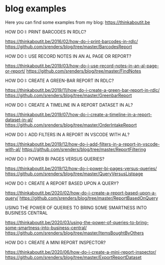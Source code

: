 # blog examples
Here you can find some examples from my blog: https://thinkaboutit.be


HOW DO I: PRINT BARCODES IN RDLC?

  https://thinkaboutit.be/2016/02/how-do-i-print-barcodes-in-rdlc/
  https://github.com/srenders/blog/tree/master/BarcodesReport


HOW DO I: USE RECORD NOTES IN AN AL PAGE OR REPORT?

  https://thinkaboutit.be/2019/03/how-do-i-use-record-notes-in-an-al-page-or-report/
  https://github.com/srenders/blog/tree/master/FindNotes


HOW DO I: CREATE A GREEN-BAR REPORT IN RDLC?

  https://thinkaboutit.be/2019/11/how-do-i-create-a-green-bar-report-in-rdlc/
  https://github.com/srenders/blog/tree/master/GreenbarReport


HOW DO I: CREATE A TIMELINE IN A REPORT DATASET IN AL?

  https://thinkaboutit.be/2019/07/how-do-i-create-a-timeline-in-a-report-dataset-in-al/
  https://github.com/srenders/blog/tree/master/OrderIntakeReport

HOW DO I: ADD FILTERS IN A REPORT IN VSCODE WITH AL?

  https://thinkaboutit.be/2019/12/how-do-i-add-filters-in-a-report-in-vscode-with-al/
  https://github.com/srenders/blog/tree/master/ReportFiltering 
  
HOW DO I: POWER BI PAGES VERSUS QUERIES?

  https://thinkaboutit.be/2019/12/how-do-i-power-bi-pages-versus-queries/
  https://github.com/srenders/blog/tree/master/QueryVersusListpage
  
HOW DO I: CREATE A REPORT BASED UPON A QUERY?

  https://thinkaboutit.be/2020/02/how-do-i-create-a-report-based-upon-a-query/
  https://github.com/srenders/blog/tree/master/ReportBasedOnQuery
  
USING THE POWER OF QUERIES TO BRING SOME SMARTNESS INTO BUSINESS CENTRAL

  https://thinkaboutit.be/2020/03/using-the-power-of-queries-to-bring-some-smartness-into-business-central/
  https://github.com/srenders/blog/tree/master/ItemsBoughtByOthers
  
HOW DO I: CREATE A MINI REPORT INSPECTOR?

  https://thinkaboutit.be/2020/06/how-do-i-create-a-mini-report-inspector/
  https://github.com/srenders/blog/tree/master/ExportReportDataset
  
